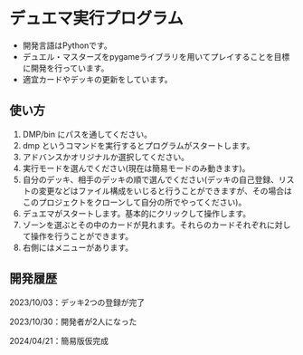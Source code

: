 # デュエマ実行プログラム

- 開発言語はPythonです。
- デュエル・マスターズをpygameライブラリを用いてプレイすることを目標に開発を行っています。
- 適宜カードやデッキの更新をしています。

## 使い方

1. DMP/bin にパスを通してください。
2. dmp というコマンドを実行するとプログラムがスタートします。
3. アドバンスかオリジナルか選択してください。
4. 実行モードを選んでください(現在は簡易モードのみ動きます)。
5. 自分のデッキ、相手のデッキの順で選んでください(デッキの自己登録、リストの変更などはファイル構成をいじると行うことができますが、その場合はこのプロジェクトをクローンして自分の所でやってください)。
6. デュエマがスタートします。基本的にクリックして操作します。
7. ゾーンを選ぶとその中のカードが見れます。それらのカードそれぞれに対して操作を行うことができます。
8. 右側にはメニューがあります。

## 開発履歴

2023/10/03：デッキ2つの登録が完了

2023/10/30：開発者が2人になった

2024/04/21：簡易版仮完成
